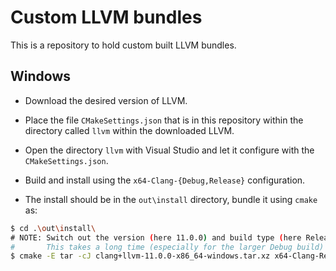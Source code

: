 # Custom LLVM bundles #

This is a repository to hold custom built LLVM bundles.

## Windows ##

* Download the desired version of LLVM.

* Place the file `CMakeSettings.json` that is in this repository within the directory called `llvm` within the downloaded LLVM.

* Open the directory `llvm` with Visual Studio and let it configure with the `CMakeSettings.json`.

* Build and install using the `x64-Clang-{Debug,Release}` configuration.

* The install should be in the `out\install` directory, bundle it using `cmake` as:

```sh
$ cd .\out\install\
# NOTE: Switch out the version (here 11.0.0) and build type (here Release)
#       This takes a long time (especially for the larger Debug build)
$ cmake -E tar -cJ clang+llvm-11.0.0-x86_64-windows.tar.xz x64-Clang-Release
```
